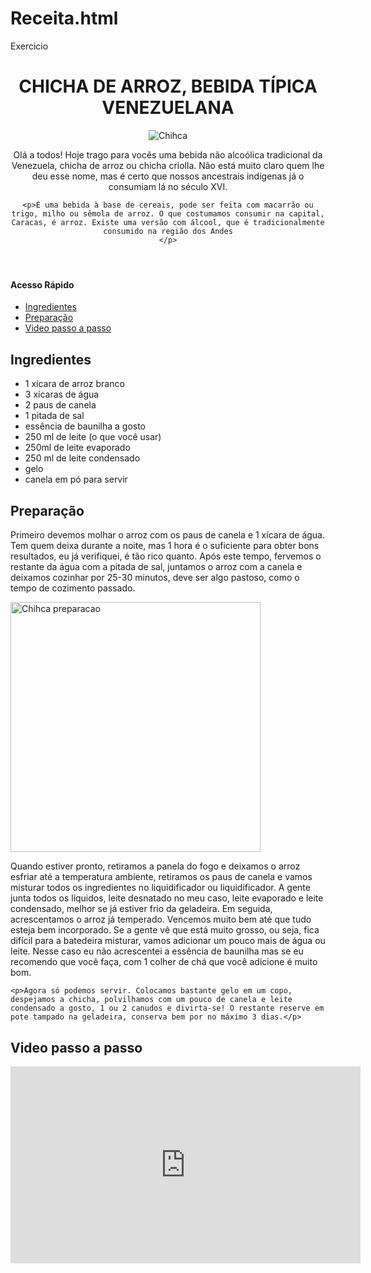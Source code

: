# Receita.html
Exercicio
<htlm>
  <header>
    <h1>CHICHA DE ARROZ, BEBIDA TÍPICA VENEZUELANA</h1>
    <img src="https://mejorconsalud.com/wp-content/uploads/2015/08/chicha-de-arroz.jpg" alt="Chihca">
    <p>
      Olá a todos! Hoje trago para vocês uma bebida não alcoólica tradicional da Venezuela, chicha de arroz ou chicha criolla. Não está muito claro quem lhe deu esse nome, mas é certo que nossos ancestrais indígenas já o consumiam lá no século XVI. </p>

    <p>É uma bebida à base de cereais, pode ser feita com macarrão ou trigo, milho ou sêmola de arroz. O que costumamos consumir na capital, Caracas, é arroz. Existe uma versão com álcool, que é tradicionalmente consumido na região dos Andes
    </p>
  </header>
  <div>
    <h4>Acesso Rápido</h4>
    <ul>
      <li>
        <a href="#Ingredientes">Ingredientes</a>
      </li>
      <li>
        <a href="#Preparacao">Preparação</a>
      </li>
      <li>
        <a href="#Video">Video passo a passo</a>
      </li>
    </ul>
  </div>
  <div>
    <span>
      <h2 id="Ingredientes">Ingredientes</h2>
    </span>
    <ul>
      <li>1 xícara de arroz branco</li>
      <li>3 xícaras de água</li>
      <li>2 paus de canela</li>
      <li>1 pitada de sal</li>
      <li>essência de baunilha a gosto</li>
      <li>250 ml de leite (o que você usar)</li>
      <li>250ml de leite evaporado</li>
      <li>250 ml de leite condensado</li>
      <li>gelo</li>
      <li>canela em pó para servir</li>
    </ul>
  </div>
  <div>
    <span>
      <h2 id="Preparacao">Preparação</h2>
    </span>
    <p>Primeiro devemos molhar o arroz com os paus de canela e 1 xícara de água. Tem quem deixa durante a noite, mas 1 hora é o suficiente para obter bons resultados, eu já verifiquei, é tão rico quanto. Após este tempo, fervemos o restante da água com a pitada de sal, juntamos o arroz com a canela e deixamos cozinhar por 25-30 minutos, deve ser algo pastoso, como o tempo de cozimento passado.</p>
  </div>
  <img src="http://momswithanaccent.com/wp-content/uploads/2017/09/img_4445.jpg" alt="Chihca preparacao" width="400px">
  <div>
    <p>Quando estiver pronto, retiramos a panela do fogo e deixamos o arroz esfriar até a temperatura ambiente, retiramos os paus de canela e vamos misturar todos os ingredientes no liquidificador ou liquidificador. A gente junta todos os líquidos, leite desnatado no meu caso, leite evaporado e leite condensado, melhor se já estiver frio da geladeira. Em seguida, acrescentamos o arroz já temperado. Vencemos muito bem até que tudo esteja bem incorporado. Se a gente vê que está muito grosso, ou seja, fica difícil para a batedeira misturar, vamos adicionar um pouco mais de água ou leite. Nesse caso eu não acrescentei a essência de baunilha mas se eu recomendo que você faça, com 1 colher de chá que você adicione é muito bom.</p>

    <p>Agora só podemos servir. Colocamos bastante gelo em um copo, despejamos a chicha, polvilhamos com um pouco de canela e leite condensado a gosto, 1 ou 2 canudos e divirta-se! O restante reserve em pote tampado na geladeira, conserva bem por no máximo 3 dias.</p>
  </div>
  <div>
    <footer>
      <span>
      <h2 id="Video">Video passo a passo</h2>
        </span>
      <iframe width="560" height="315" src="https://www.youtube.com/embed/cgfkTbAsmUY" title="YouTube video player" frameborder="0" allow="accelerometer; autoplay; clipboard-write; encrypted-media; gyroscope; picture-in-picture" allowfullscreen></iframe>
    </footer>
  </div>
</htlm>
